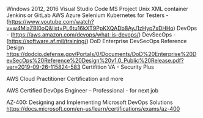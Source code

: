 Windows 2012, 2016
Visual Studio Code
MS Project
Unix
XML
container
Jenkins or GitLab
AWS
Azure
Selenium
Kubernetes for Testers - (https://www.youtube.com/watch?v=w4MiaZBI0oQ&list=PL6tu16kXT9PpKXQADb8AyJ1zHyp7xDHHo)
DevOps - (https://aws.amazon.com/devops/what-is-devops/)
DevSecOps - (https://software.af.mil/training/)
DoD Enterprise DevSecOps Reference Design
https://dodcio.defense.gov/Portals/0/Documents/DoD%20Enterprise%20DevSecOps%20Reference%20Design%20v1.0_Public%20Release.pdf?ver=2019-09-26-115824-583
Certifition VA - Security Plus

AWS Cloud Practitioner Certification and more

AWS Certified DevOps Engineer – Professional - for next job

AZ-400: Designing and Implementing Microsoft DevOps Solutions https://docs.microsoft.com/en-us/learn/certifications/exams/az-400
